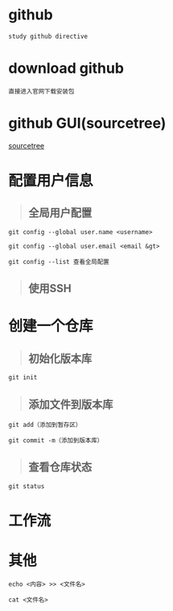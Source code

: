 # github

	study github directive

# download github

	直接进入官网下载安装包
 
# github GUI(sourcetree)

[sourcetree](https://www.sourcetreeapp.com)
 
# 配置用户信息

> ## 全局用户配置 

 	git config --global user.name <username>

  	git config --global user.email <email &gt>

 	git config --list 查看全局配置
 
> ## 使用SSH

# 创建一个仓库

> ##  初始化版本库

	git init
	
> ## 添加文件到版本库

	git add（添加到暂存区）
	
	git commit -m（添加到版本库）
	
> ## 查看仓库状态

	git status
	
# 工作流
> ##
	
# 其他
	echo <内容> >> <文件名>
	
	cat <文件名>
	
	
 
